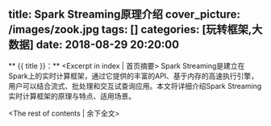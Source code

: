 title: Spark Streaming原理介绍
cover_picture: /images/zook.jpg
tags: []
categories: [玩转框架,大数据]
date: 2018-08-29 20:20:00
---
** {{ title }}：** <Excerpt in index | 首页摘要>
Spark Streaming是建立在Spark上的实时计算框架，通过它提供的丰富的API、基于内存的高速执行引擎，用户可以结合流式、批处理和交互试查询应用。本文将详细介绍Spark Streaming实时计算框架的原理与特点、适用场景。
<!-- more -->
<The rest of contents | 余下全文>

